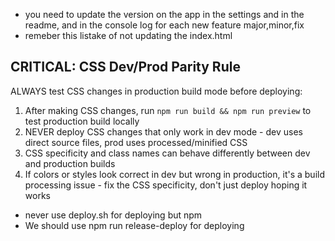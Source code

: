 - you need to update the version on the app in the settings and in the readme, and in the console log for each new feature major,minor,fix
- remeber this listake of not updating the index.html

## CRITICAL: CSS Dev/Prod Parity Rule
ALWAYS test CSS changes in production build mode before deploying:
1. After making CSS changes, run `npm run build && npm run preview` to test production build locally
2. NEVER deploy CSS changes that only work in dev mode - dev uses direct source files, prod uses processed/minified CSS
3. CSS specificity and class names can behave differently between dev and production builds
4. If colors or styles look correct in dev but wrong in production, it's a build processing issue - fix the CSS specificity, don't just deploy hoping it works
- never use deploy.sh for deploying but npm
- We should use npm run release-deploy for deploying
